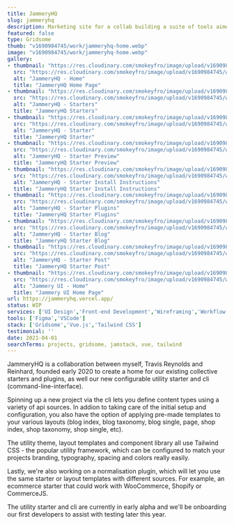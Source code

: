 ```yaml
---
title: JammeryHQ
slug: jammeryhq
description: Marketing site for a collab building a suite of tools aimed at the Jamstack.
featured: false
type: Gridsome
thumb: "v1690984745/work/jammeryhq-home.webp"
image: "v1690984745/work/jammeryhq-home.webp"
gallery:
- thumbnail: "https://res.cloudinary.com/smokeyfro/image/upload/v1690984745/work/jammeryhq-home.webp"
  src: "https://res.cloudinary.com/smokeyfro/image/upload/v1690984745/work/jammeryhq-home.webp"
  alt: "JammeryHQ - Home"
  title: "JammeryHQ Home Page"
- thumbnail: "https://res.cloudinary.com/smokeyfro/image/upload/v1690984745/work/jammeryhq-starters.webp"
  src: "https://res.cloudinary.com/smokeyfro/image/upload/v1690984745/work/jammeryhq-starters.webp"
  alt: "JammeryHQ - Starters"
  title: "JammeryHQ Starters"
- thumbnail: "https://res.cloudinary.com/smokeyfro/image/upload/v1690984745/work/jammeryhq-starter.webp"
  src: "https://res.cloudinary.com/smokeyfro/image/upload/v1690984745/work/jammeryhq-starter.webp"
  alt: "JammeryHQ - Starter"
  title: "JammeryHQ Starter"
- thumbnail: "https://res.cloudinary.com/smokeyfro/image/upload/v1690984745/work/jammeryhq-starter-preview.webp"
  src: "https://res.cloudinary.com/smokeyfro/image/upload/v1690984745/work/jammeryhq-starter-preview.webp"
  alt: "JammeryHQ - Starter Preview"
  title: "JammeryHQ Starter Preview"
- thumbnail: "https://res.cloudinary.com/smokeyfro/image/upload/v1690984745/work/jammeryhq-starter-install.webp"
  src: "https://res.cloudinary.com/smokeyfro/image/upload/v1690984745/work/jammeryhq-starter-install.webp"
  alt: "JammeryHQ - Starter Install Instructions"
  title: "JammeryHQ Starter Install Instructions"
- thumbnail: "https://res.cloudinary.com/smokeyfro/image/upload/v1690984745/work/jammeryhq-plugins.webp"
  src: "https://res.cloudinary.com/smokeyfro/image/upload/v1690984745/work/jammeryhq-plugins.webp"
  alt: "JammeryHQ - Starter Plugins"
  title: "JammeryHQ Starter Plugins"
- thumbnail: "https://res.cloudinary.com/smokeyfro/image/upload/v1690984745/work/jammeryhq-blog.webp"
  src: "https://res.cloudinary.com/smokeyfro/image/upload/v1690984745/work/jammeryhq-blog.webp"
  alt: "JammeryHQ - Starter Blog"
  title: "JammeryHQ Starter Blog"
- thumbnail: "https://res.cloudinary.com/smokeyfro/image/upload/v1690984745/work/jammeryhq-post.webp"
  src: "https://res.cloudinary.com/smokeyfro/image/upload/v1690984745/work/jammeryhq-post.webp"
  alt: "JammeryHQ - Starter Post"
  title: "JammeryHQ Starter Post"
- thumbnail: "https://res.cloudinary.com/smokeyfro/image/upload/v1690984745/work/jammery-component.jpg"
  src: "https://res.cloudinary.com/smokeyfro/image/upload/v1690984745/work/jammery-component.jpg"
  alt: "Jammery UI - Home"
  title: "Jammery UI Home Page"
url: https://jammeryhq.vercel.app/
status: WIP
services: ['UI Design','Front-end Development','Wireframing','Workflow Optimisation']
tools: ['Figma','VSCode']
stack: ['Gridsome','Vue.js','Tailwind CSS']
testimonial: ''
date: 2021-04-01
searchTerms: projects, gridsome, jamstack, vue, tailwind
---
```

JammeryHQ is a collaboration between myself, Travis Reynolds and Reinhard, founded early 2020 to create a home for our existing collective starters and plugins, as well our new configurable utility starter and cli (command-line-interface). 

Spinning up a new project via the cli lets you define content types using a variety of api sources. In addion to taking care of the initial setup and configuration, you also have the option of applying pre-made templates to your various layouts (blog index, blog taxonomy, blog single, page, shop index, shop taxonomy, shop single, etc).

The utility theme, layout templates and component library all use Tailwind CSS - the popular utility framework, which can be configured to match your projects branding, typography, spacing and colors really easily.

Lastly, we're also working on a normalisation plugin, which will let you use the same starter or layout templates with different sources. For example, an ecommerce starter that could work with WooCommerce, Shopify or CommerceJS. 

The utility starter and cli are currently in early alpha and we'll be onboarding our first developers to assist with testing later this year.